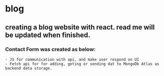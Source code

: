 # blog

## creating a blog website with react. read me will be updated when finished.

### Contact Form was created as below:
    - JS for communication with api, and make user respond on UI
    - Fetch api for for adding, geting or sending dat to MongoDb Atlas as backend data storage.





